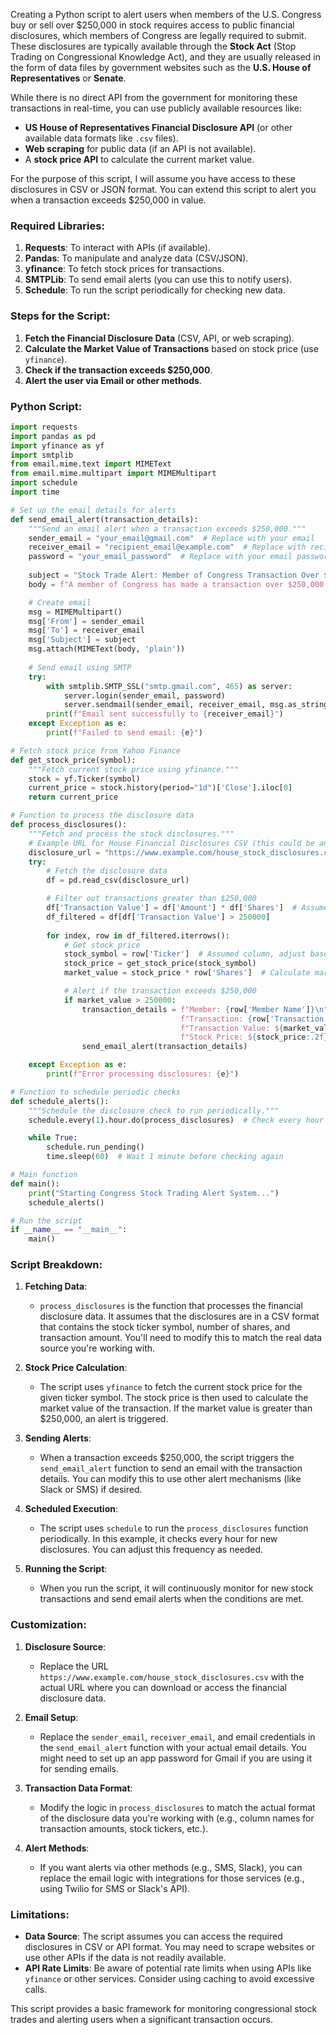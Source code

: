 Creating a Python script to alert users when members of the U.S. Congress buy or sell over $250,000 in stock requires access to public financial disclosures, which members of Congress are legally required to submit. These disclosures are typically available through the **Stock Act** (Stop Trading on Congressional Knowledge Act), and they are usually released in the form of data files by government websites such as the **U.S. House of Representatives** or **Senate**.

While there is no direct API from the government for monitoring these transactions in real-time, you can use publicly available resources like:
- **US House of Representatives Financial Disclosure API** (or other available data formats like `.csv` files).
- **Web scraping** for public data (if an API is not available).
- A **stock price API** to calculate the current market value.

For the purpose of this script, I will assume you have access to these disclosures in CSV or JSON format. You can extend this script to alert you when a transaction exceeds $250,000 in value.

### Required Libraries:
1. **Requests**: To interact with APIs (if available).
2. **Pandas**: To manipulate and analyze data (CSV/JSON).
3. **yfinance**: To fetch stock prices for transactions.
4. **SMTPLib**: To send email alerts (you can use this to notify users).
5. **Schedule**: To run the script periodically for checking new data.

### Steps for the Script:
1. **Fetch the Financial Disclosure Data** (CSV, API, or web scraping).
2. **Calculate the Market Value of Transactions** based on stock price (use `yfinance`).
3. **Check if the transaction exceeds $250,000**.
4. **Alert the user via Email or other methods**.

### Python Script:

```python
import requests
import pandas as pd
import yfinance as yf
import smtplib
from email.mime.text import MIMEText
from email.mime.multipart import MIMEMultipart
import schedule
import time

# Set up the email details for alerts
def send_email_alert(transaction_details):
    """Send an email alert when a transaction exceeds $250,000."""
    sender_email = "your_email@gmail.com"  # Replace with your email
    receiver_email = "recipient_email@example.com"  # Replace with recipient's email
    password = "your_email_password"  # Replace with your email password
    
    subject = "Stock Trade Alert: Member of Congress Transaction Over $250,000"
    body = f"A member of Congress has made a transaction over $250,000.\n\nDetails:\n{transaction_details}"

    # Create email
    msg = MIMEMultipart()
    msg['From'] = sender_email
    msg['To'] = receiver_email
    msg['Subject'] = subject
    msg.attach(MIMEText(body, 'plain'))
    
    # Send email using SMTP
    try:
        with smtplib.SMTP_SSL("smtp.gmail.com", 465) as server:
            server.login(sender_email, password)
            server.sendmail(sender_email, receiver_email, msg.as_string())
        print(f"Email sent successfully to {receiver_email}")
    except Exception as e:
        print(f"Failed to send email: {e}")

# Fetch stock price from Yahoo Finance
def get_stock_price(symbol):
    """Fetch current stock price using yfinance."""
    stock = yf.Ticker(symbol)
    current_price = stock.history(period="1d")['Close'].iloc[0]
    return current_price

# Function to process the disclosure data
def process_disclosures():
    """Fetch and process the stock disclosures."""
    # Example URL for House Financial Disclosures CSV (this could be an API or direct link)
    disclosure_url = "https://www.example.com/house_stock_disclosures.csv"  # Replace with actual source
    try:
        # Fetch the disclosure data
        df = pd.read_csv(disclosure_url)

        # Filter out transactions greater than $250,000
        df['Transaction Value'] = df['Amount'] * df['Shares']  # Assumed columns, adjust based on real data
        df_filtered = df[df['Transaction Value'] > 250000]
        
        for index, row in df_filtered.iterrows():
            # Get stock price
            stock_symbol = row['Ticker']  # Assumed column, adjust based on actual data
            stock_price = get_stock_price(stock_symbol)
            market_value = stock_price * row['Shares']  # Calculate market value of the stock

            # Alert if the transaction exceeds $250,000
            if market_value > 250000:
                transaction_details = f"Member: {row['Member Name']}\n" \
                                      f"Transaction: {row['Transaction Type']} {row['Shares']} shares of {stock_symbol}\n" \
                                      f"Transaction Value: ${market_value:.2f}\n" \
                                      f"Stock Price: ${stock_price:.2f}"
                send_email_alert(transaction_details)

    except Exception as e:
        print(f"Error processing disclosures: {e}")

# Function to schedule periodic checks
def schedule_alerts():
    """Schedule the disclosure check to run periodically."""
    schedule.every(1).hour.do(process_disclosures)  # Check every hour for new disclosures

    while True:
        schedule.run_pending()
        time.sleep(60)  # Wait 1 minute before checking again

# Main function
def main():
    print("Starting Congress Stock Trading Alert System...")
    schedule_alerts()

# Run the script
if __name__ == "__main__":
    main()
```

### Script Breakdown:

1. **Fetching Data**: 
   - `process_disclosures` is the function that processes the financial disclosure data. It assumes that the disclosures are in a CSV format that contains the stock ticker symbol, number of shares, and transaction amount. You'll need to modify this to match the real data source you're working with.
   
2. **Stock Price Calculation**:
   - The script uses `yfinance` to fetch the current stock price for the given ticker symbol. The stock price is then used to calculate the market value of the transaction. If the market value is greater than $250,000, an alert is triggered.

3. **Sending Alerts**:
   - When a transaction exceeds $250,000, the script triggers the `send_email_alert` function to send an email with the transaction details. You can modify this to use other alert mechanisms (like Slack or SMS) if desired.
   
4. **Scheduled Execution**:
   - The script uses `schedule` to run the `process_disclosures` function periodically. In this example, it checks every hour for new disclosures. You can adjust this frequency as needed.
   
5. **Running the Script**:
   - When you run the script, it will continuously monitor for new stock transactions and send email alerts when the conditions are met.

### Customization:

1. **Disclosure Source**:
   - Replace the URL `https://www.example.com/house_stock_disclosures.csv` with the actual URL where you can download or access the financial disclosure data.
   
2. **Email Setup**:
   - Replace the `sender_email`, `receiver_email`, and email credentials in the `send_email_alert` function with your actual email details. You might need to set up an app password for Gmail if you are using it for sending emails.
   
3. **Transaction Data Format**:
   - Modify the logic in `process_disclosures` to match the actual format of the disclosure data you're working with (e.g., column names for transaction amounts, stock tickers, etc.).

4. **Alert Methods**:
   - If you want alerts via other methods (e.g., SMS, Slack), you can replace the email logic with integrations for those services (e.g., using Twilio for SMS or Slack's API).

### Limitations:
- **Data Source**: The script assumes you can access the required disclosures in CSV or API format. You may need to scrape websites or use other APIs if the data is not readily available.
- **API Rate Limits**: Be aware of potential rate limits when using APIs like `yfinance` or other services. Consider using caching to avoid excessive calls.

This script provides a basic framework for monitoring congressional stock trades and alerting users when a significant transaction occurs.

